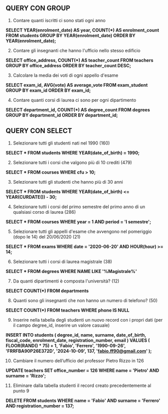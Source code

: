 ## QUERY CON GROUP

1. Contare quanti iscritti ci sono stati ogni anno


**SELECT YEAR(enrolment_date) AS year, 
COUNT(*) AS enrolment_count
FROM students
GROUP BY YEAR(enrolment_date)
ORDER BY YEAR(enrolment_date);**


2. Contare gli insegnanti che hanno l'ufficio nello stesso edificio

**SELECT office_address, 
COUNT(*) AS teacher_count
FROM teachers
GROUP BY office_address
ORDER BY teacher_count DESC;**

3. Calcolare la media dei voti di ogni appello d'esame

**SELECT exam_id, AVG(vote) AS average_vote
FROM exam_student
GROUP BY exam_id
ORDER BY exam_id;**

4. Contare quanti corsi di laurea ci sono per ogni dipartimento

**SELECT department_id, 
COUNT(*) AS degree_count
FROM degrees
GROUP BY department_id
ORDER BY department_id;**

## QUERY CON SELECT

1. Selezionare tutti gli studenti nati nel 1990 (160)

**SELECT *
FROM students
WHERE YEAR(date_of_birth) = 1990;**

2. Selezionare tutti i corsi che valgono più di 10 crediti (479)

**SELECT *
FROM courses
WHERE cfu > 10;**

3. Selezionare tutti gli studenti che hanno più di 30 anni

**SELECT *
FROM students
WHERE YEAR(date_of_birth) <= YEAR(CURDATE()) - 30;**

4. Selezionare tutti i corsi del primo semestre del primo anno di un qualsiasi corso di
laurea (286)

**SELECT *
FROM courses
WHERE year = 1 AND period = 'I semestre';**

5. Selezionare tutti gli appelli d'esame che avvengono nel pomeriggio (dopo le 14) del 20/06/2020 (21)

**SELECT *
FROM exams
WHERE date = '2020-06-20' AND HOUR(hour) >= 14;**


6. Selezionare tutti i corsi di laurea magistrale (38)

**SELECT *
FROM degrees
WHERE NAME LIKE '%Magistrale%'**

7. Da quanti dipartimenti è composta l'università? (12)

**SELECT COUNT(*)
FROM departments**

8. Quanti sono gli insegnanti che non hanno un numero di telefono? (50)

**SELECT COUNT(*)
FROM teachers
WHERE phone IS NULL**

9. Inserire nella tabella degli studenti un nuovo record con i propri dati (per il campo
degree_id, inserire un valore casuale)

**INSERT INTO students (
    degree_id, 
    name, 
    surname, 
    date_of_birth, 
    fiscal_code, 
    enrolment_date, 
    registration_number, 
    email
)
VALUES (
    FLOOR(RAND() * 75) + 1,
    'Fabio', 
    'Ferrero', 
    '1990-09-26', 
    'FRRFBA90P26E372D', 
    '2024-10-09', 
    137, 
    'fabio.ff90@gmail.com'
);**


10. Cambiare il numero dell’ufficio del professor Pietro Rizzo in 126

**UPDATE teachers
SET office_number = 126
WHERE name = 'Pietro' AND surname = 'Rizzo';**


11. Eliminare dalla tabella studenti il record creato precedentemente al punto 9

**DELETE FROM students
WHERE name = 'Fabio' AND surname = 'Ferrero' AND registration_number = 137;**